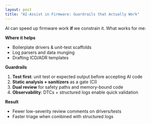 ```yaml
---
layout: post
title: "AI-Assist in Firmware: Guardrails that Actually Work"
---
```


AI can speed up firmware work **if** we constrain it. What works for me:

**Where it helps**
- Boilerplate drivers & unit-test scaffolds
- Log parsers and data munging
- Drafting ICD/ADR templates

**Guardrails**
1. **Test first**: unit test or expected output before accepting AI code
2. **Static analysis + sanitizers** as a gate (CI)
3. **Dual review** for safety paths and memory-bound code
4. **Observability**: DTCs + structured logs enable quick validation

**Result**
- Fewer low-severity review comments on drivers/tests
- Faster triage when combined with structured logs
